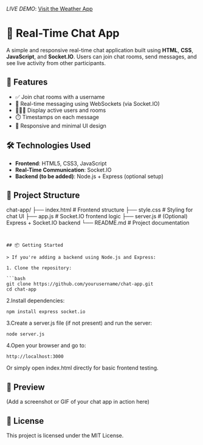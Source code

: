 *LIVE DEMO*: [Visit the Weather App](https://chat-application-8-0vnh.onrender.com)

# 💬 Real-Time Chat App

A simple and responsive real-time chat application built using **HTML**, **CSS**, **JavaScript**, and **Socket.IO**. Users can join chat rooms, send messages, and see live activity from other participants.

## 🚀 Features

- ✅ Join chat rooms with a username
- 💬 Real-time messaging using WebSockets (via Socket.IO)
- 🧑‍🤝‍🧑 Display active users and rooms
- ⏱️ Timestamps on each message
- 🎨 Responsive and minimal UI design

## 🛠️ Technologies Used

- **Frontend**: HTML5, CSS3, JavaScript
- **Real-Time Communication**: Socket.IO
- **Backend (to be added)**: Node.js + Express (optional setup)

## 📂 Project Structure

chat-app/
├── index.html       # Frontend structure
├── style.css        # Styling for chat UI
├── app.js           # Socket.IO frontend logic
├── server.js        # (Optional) Express + Socket.IO backend
└── README.md        # Project documentation
```


## 📦 Getting Started

> If you're adding a backend using Node.js and Express:

1. Clone the repository:

```bash
git clone https://github.com/yourusername/chat-app.git
cd chat-app
```

2.Install dependencies:
```
npm install express socket.io
```

3.Create a server.js file (if not present) and run the server:
```
node server.js
```

4.Open your browser and go to:
```
http://localhost:3000
```
Or simply open index.html directly for basic frontend testing.

## 📸 Preview

(Add a screenshot or GIF of your chat app in action here)

## 📝 License

This project is licensed under the MIT License.
